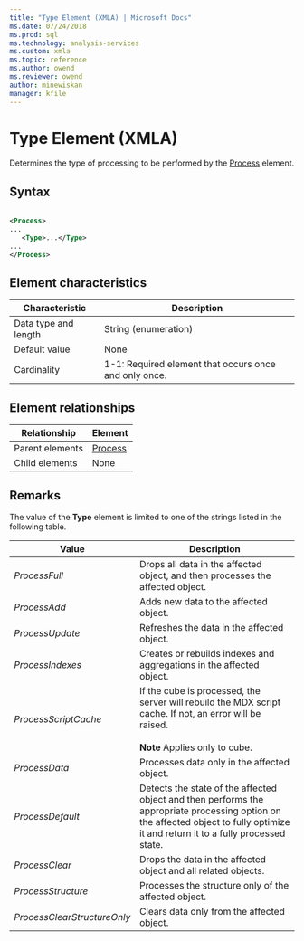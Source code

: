 ```yaml
---
title: "Type Element (XMLA) | Microsoft Docs"
ms.date: 07/24/2018
ms.prod: sql
ms.technology: analysis-services
ms.custom: xmla
ms.topic: reference
ms.author: owend
ms.reviewer: owend
author: minewiskan
manager: kfile
---
```

# Type Element (XMLA)

  Determines the type of processing to be performed by the [Process](../xml-elements-commands/process-element-xmla.md) element.  
  
## Syntax  
  
```xml  
  
<Process>  
...  
   <Type>...</Type>  
...  
</Process>  
```  
  
## Element characteristics  
  
|Characteristic|Description|  
|--------------------|-----------------|  
|Data type and length|String (enumeration)|  
|Default value|None|  
|Cardinality|1-1: Required element that occurs once and only once.|  
  
## Element relationships  
  
|Relationship|Element|  
|------------------|-------------|  
|Parent elements|[Process](../xml-elements-commands/process-element-xmla.md)|  
|Child elements|None|  
  
## Remarks  
  
 The value of the **Type** element is limited to one of the strings listed in the following table.  
  
|Value|Description|  
|-----------|-----------------|  
|*ProcessFull*|Drops all data in the affected object, and then processes the affected object.|  
|*ProcessAdd*|Adds new data to the affected object.|  
|*ProcessUpdate*|Refreshes the data in the affected object.|  
|*ProcessIndexes*|Creates or rebuilds indexes and aggregations in the affected object.|  
|*ProcessScriptCache*|If the cube is processed, the server will rebuild the MDX script cache. If not, an error will be raised.<br /><br /> **Note** Applies only to cube.|  
|*ProcessData*|Processes data only in the affected object.|  
|*ProcessDefault*|Detects the state of the affected object and then performs the appropriate processing option on the affected object to fully optimize it and return it to a fully processed state.|  
|*ProcessClear*|Drops the data in the affected object and all related objects.|  
|*ProcessStructure*|Processes the structure only of the affected object.|  
|*ProcessClearStructureOnly*|Clears data only from the affected object.|  
